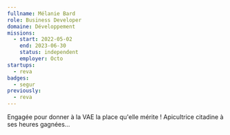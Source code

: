 ```yaml
---
fullname: Mélanie Bard
role: Business Developer
domaine: Développement
missions:
  - start: 2022-05-02
    end: 2023-06-30
    status: independent
    employer: Octo
startups:
  - reva
badges:
  - segur
previously:
  - reva
---
```


Engagée pour donner à la VAE la place qu'elle mérite !
Apicultrice citadine à ses heures gagnées... 
